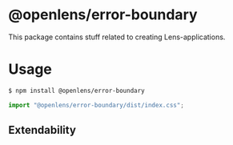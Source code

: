 # @openlens/error-boundary

This package contains stuff related to creating Lens-applications. 

# Usage

```bash
$ npm install @openlens/error-boundary
```

```typescript
import "@openlens/error-boundary/dist/index.css";
```

## Extendability
